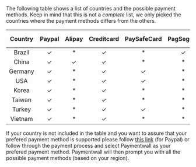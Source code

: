 The following table shows a list of countries and the possible payment methods. Keep in mind that this is not a *complete* list, we only picked the countries where the payment methods differs from the others.

|Country| Paypal| Alipay| Creditcard| PaySafeCard| PagSeguro| Mobiamo|Boleto Bancário| Sofort Überweisung
|:-:|:-:|:-:|:-:|:-:|:-:|:-:|:-:|:-:|
|Brazil|✓|*|✓|*|✓|✓|✓|*|
|China|✓|✓| ✓|*|*|*|*|*|
|Germany|✓|*|✓|✓|*|✓|*|✓|
|USA|✓|*|✓|✓|*|*|*|*|
|Korea|✓|*|✓|*|*|✓|*|*|
|Taiwan|✓|*|✓|*|*|✓|*|*|
|Turkey|✓|*|✓|✓|*|✓|*|*|
|Vietnam|✓|*|✓|*|*|✓|*|*|

If your country is not included in the table and you want to assure that your prefered payment method is supported please follow [this link](https://www.paypal.com/webapps/mpp/country-worldwide) (for Paypal) or follow through the payment process and select Paymentwall as your prefered payment method. Paymentwall will then prompt you with all the possible payment methods (based on your region).